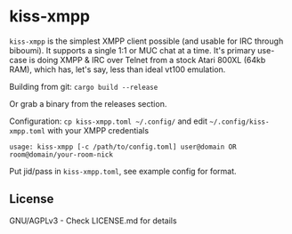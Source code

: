 # kiss-xmpp

`kiss-xmpp` is the simplest XMPP client possible (and usable for IRC through biboumi). It supports a single 1:1 or MUC chat at a time.
It's primary use-case is doing XMPP & IRC over Telnet from a stock Atari 800XL (64kb RAM), which has, let's say, less than ideal vt100 emulation.

Building from git:
  `cargo build --release`

Or grab a binary from the releases section.

Configuration: `cp kiss-xmpp.toml ~/.config/` and edit `~/.config/kiss-xmpp.toml` with your XMPP credentials

```
usage: kiss-xmpp [-c /path/to/config.toml] user@domain OR room@domain/your-room-nick
```

Put jid/pass in `kiss-xmpp.toml`, see example config for format.

License
-------
GNU/AGPLv3 - Check LICENSE.md for details
